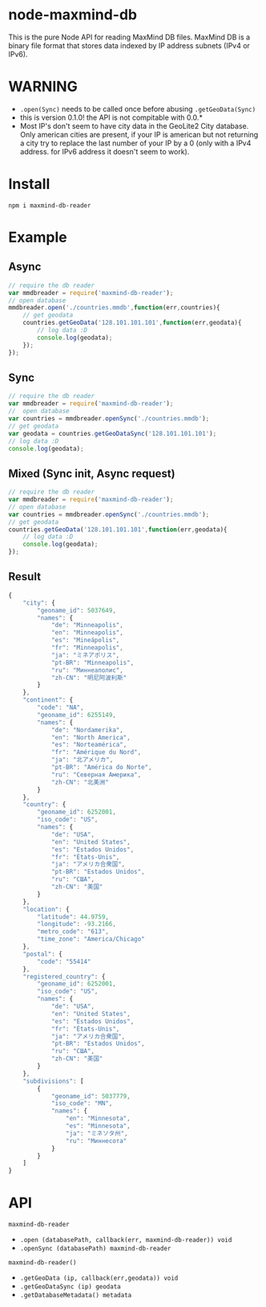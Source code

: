 # node-maxmind-db

This is the pure Node API for reading MaxMind DB files. MaxMind DB is a binary file format that stores data indexed by IP address subnets (IPv4 or IPv6).

# WARNING

* `.open(Sync)` needs to be called once before abusing `.getGeoData(Sync)`
* this is version 0.1.0! the API is not compitable with 0.0.*
* Most IP's don't seem to have city data in the GeoLite2 City database. Only american cities are present, if your IP is american but not returning a city try to replace the last number of your IP by a 0 (only with a IPv4 address. for IPv6 address it doesn't seem to work).

# Install

    npm i maxmind-db-reader

# Example


## Async
```javascript
// require the db reader
var mmdbreader = require('maxmind-db-reader');
// open database
mmdbreader.open('./countries.mmdb',function(err,countries){
    // get geodata
    countries.getGeoData('128.101.101.101',function(err,geodata){
        // log data :D
        console.log(geodata);
    });
});
```

## Sync
```javascript
// require the db reader
var mmdbreader = require('maxmind-db-reader');
//  open database
var countries = mmdbreader.openSync('./countries.mmdb');
// get geodata
var geodata = countries.getGeoDataSync('128.101.101.101');
// log data :D
console.log(geodata);
```

## Mixed (Sync init, Async request)

```javascript
// require the db reader
var mmdbreader = require('maxmind-db-reader');
// open database
var countries = mmdbreader.openSync('./countries.mmdb');
// get geodata
countries.getGeoData('128.101.101.101',function(err,geodata){
    // log data :D
    console.log(geodata);
});
```

## Result
```javascript
{
    "city": {
        "geoname_id": 5037649,
        "names": {
            "de": "Minneapolis",
            "en": "Minneapolis",
            "es": "Mineápolis",
            "fr": "Minneapolis",
            "ja": "ミネアポリス",
            "pt-BR": "Minneapolis",
            "ru": "Миннеаполис",
            "zh-CN": "明尼阿波利斯"
        }
    },
    "continent": {
        "code": "NA",
        "geoname_id": 6255149,
        "names": {
            "de": "Nordamerika",
            "en": "North America",
            "es": "Norteamérica",
            "fr": "Amérique du Nord",
            "ja": "北アメリカ",
            "pt-BR": "América do Norte",
            "ru": "Северная Америка",
            "zh-CN": "北美洲"
        }
    },
    "country": {
        "geoname_id": 6252001,
        "iso_code": "US",
        "names": {
            "de": "USA",
            "en": "United States",
            "es": "Estados Unidos",
            "fr": "États-Unis",
            "ja": "アメリカ合衆国",
            "pt-BR": "Estados Unidos",
            "ru": "США",
            "zh-CN": "美国"
        }
    },
    "location": {
        "latitude": 44.9759,
        "longitude": -93.2166,
        "metro_code": "613",
        "time_zone": "America/Chicago"
    },
    "postal": {
        "code": "55414"
    },
    "registered_country": {
        "geoname_id": 6252001,
        "iso_code": "US",
        "names": {
            "de": "USA",
            "en": "United States",
            "es": "Estados Unidos",
            "fr": "États-Unis",
            "ja": "アメリカ合衆国",
            "pt-BR": "Estados Unidos",
            "ru": "США",
            "zh-CN": "美国"
        }
    },
    "subdivisions": [
        {
            "geoname_id": 5037779,
            "iso_code": "MN",
            "names": {
                "en": "Minnesota",
                "es": "Minnesota",
                "ja": "ミネソタ州",
                "ru": "Миннесота"
            }
        }
    ]
}
```

# API

`maxmind-db-reader`
 * `.open (databasePath, callback(err, maxmind-db-reader)) void`
 * `.openSync (databasePath) maxmind-db-reader`

`maxmind-db-reader()`
 * `.getGeoData (ip, callback(err,geodata)) void`
 * `.getGeoDataSync (ip) geodata`
 * `.getDatabaseMetadata() metadata`
